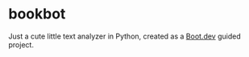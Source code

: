 # bookbot

Just a cute little text analyzer in Python, created as a [Boot.dev](https://www.boot.dev) guided project.
